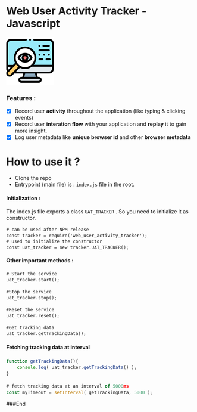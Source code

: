 # Web User Activity Tracker - Javascript

![](assets/images/uat_icon.png)

### Features :
- [x]  Record user **activity** throughout the application (like typing & clicking events)
- [x]  Record user **interation flow** with your application and **replay** it to gain more insight. 
- [x] Log user metadata like **unique browser id** and other **browser metadata**

# How to use it ?
- Clone the repo
- Entrypoint (main file) is  :  `index.js` file in the root.

#### Initialization :

The index.js file exports a class `UAT_TRACKER` . So you need to initialize it as constructor.

    # can be used after NPM release
	const tracker = require('web_user_activity_tracker'); 
	# used to initialize the constructor
	const uat_tracker = new tracker.UAT_TRACKER(); 
    

#### Other important methods :
	# Start the service 
	uat_tracker.start();
	
	#Stop the service
	uat_tracker.stop();
	
	#Reset the service
	uat_tracker.reset();
	
	#Get tracking data
	uat_tracker.getTrackingData();

#### Fetching tracking data at interval 　

```javascript
function getTrackingData(){
	console.log( uat_tracker.getTrackingData() );
}

# fetch tracking data at an interval of 5000ms
const myTimeout = setInterval( getTrackingData, 5000 ); 

```


###End